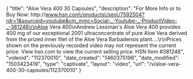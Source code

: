 {
    "title": "Aloe Vera 400  30 Capsules",
    "description": "For More Info or to Buy Now: http:\/\/www.hsn.com\/products\/seo\/7592504?rdr=1&sourceid=youtube&cm_mmc=Social-_-Youtube-_-ProductVideo-_-381248\r\nAloe Vera 400\nAndrew Lessman's Aloe Vera 400 provides 400 mg of our exceptional 2001 ultraconcentrate of pure Aloe Vera derived from the prized inner filet of the Aloe Vera Barbadensis plant....\r\nPrices shown on the previously recorded video may not represent the current price.  View hsn.com to view the current selling price. HSN Item #381248",
    "videoid": "112370010",
    "date_created": "1460375198",
    "date_modified": "1503423419",
    "type": "captivate",
    "layout": "video",
    "url": "\/v\/aloe-vera-400-30-capsules\/112370010"
}